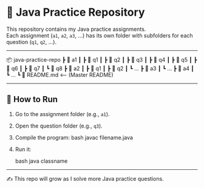 # 📘 Java Practice Repository

This repository contains my Java practice assignments.  
Each assignment (`a1`, `a2`, `a3`, …) has its own folder with subfolders for each question (`q1`, `q2`, …).

---

📦 java-practice-repo
┣ 📂 a1
┃ ┣ 📂 q1
┃ ┣ 📂 q2
┃ ┣ 📂 q3
┃ ┣ 📂 q4
┃ ┣ 📂 q5
┃ ┣ 📂 q6
┃ ┣ 📂 q7
┃ ┗ 📂 q8
┣ 📂 a2
┃ ┣ 📂 q1
┃ ┣ 📂 q2
┃ ┗ ...
┣ 📂 a3
┃ ┗ ...
┣ 📂 a4
┃ ┗ ...
┗ 📜 README.md <-- (Master README)

---

## 🚀 How to Run
1. Go to the assignment folder (e.g., `a1`).
2. Open the question folder (e.g., `q3`).
3. Compile the program:
   bash
   javac filename.java


4. Run it:

   bash
   java classname
   

---

✍️ This repo will grow as I solve more Java practice questions.

